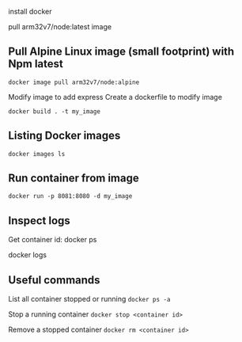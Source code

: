 install docker

pull arm32v7/node:latest image

Pull Alpine Linux image (small footprint) with Npm latest
---------------------------------------------------------

`docker image pull arm32v7/node:alpine`

Modify image to add express
Create a dockerfile to modify image

`docker build . -t my_image`

Listing Docker images
---------------------

`docker images ls`

Run container from image
------------------------

`docker run -p 8081:8080 -d my_image`

Inspect logs
------------
Get container id:
docker ps 

docker logs <container id>

Useful commands
---------------
List all container stopped or running
`docker ps -a`

Stop a running container
`docker stop <container id>`

Remove a stopped container
`docker rm <container id>`
